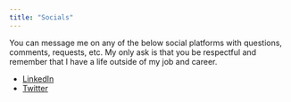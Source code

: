 ```yaml
---
title: "Socials"
---
```


You can message me on any of the below social platforms with questions, comments, requests, etc. My only ask is that you be respectful and remember that I have a life outside of my job and career.

- [LinkedIn](https://www.linkedin.com/in/jason-dyke-a1334a46/)
- [Twitter](https://twitter.com/jasonadyke)
